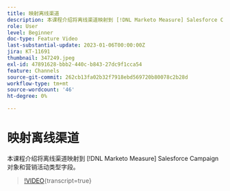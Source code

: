 ```yaml
---
title: 映射离线渠道
description: 本课程介绍将离线渠道映射到 [!DNL Marketo Measure] Salesforce Campaign对象和营销活动类型字段。
role: User
level: Beginner
doc-type: Feature Video
last-substantial-update: 2023-01-06T00:00:00Z
jira: KT-11691
thumbnail: 347249.jpeg
exl-id: 47891628-bbb2-440c-b843-27dc9f1cca54
feature: Channels
source-git-commit: 262cb13fa02b32f7918ebd569720b80078c2b28d
workflow-type: tm+mt
source-wordcount: '46'
ht-degree: 0%

---
```


# 映射离线渠道

本课程介绍将离线渠道映射到 [!DNL Marketo Measure] Salesforce Campaign对象和营销活动类型字段。

>[!VIDEO](https://video.tv.adobe.com/v/347249/?learn=on){transcript=true}
